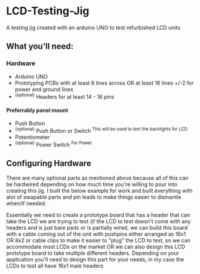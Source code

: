 # LCD-Testing-Jig
A testing jig created with an arduino UNO to test refurbished LCD units

## What you'll need:
### Hardware
- Arduino UNO
- Prototyping PCBs with at least 8 lines across OR at least 16 lines +/-2 for power and ground lines
- <sup>(optional)</sup> Headers for at least 14 - 16 pins
#### Preferrably panel mount
- Push Button
- <sup>(optional)</sup> Push Button or Switch <sup>This will be used to text the backlights for LCD</sup>
- Potentiometer
- <sup>(optional)</sup> Power Switch <sup> For Power </sup>

## Configuring Hardware
There are many optional parts as mentioned above because all of this can be hardwired depending on how much time you're willing to pour into creating this jig. I built the below example for work and built everything with alot of swapable parts and pin leads to make things easier to dismantle when/if needed.

Essentially we need to create a prototype board that has a header that can take the LCD we are trying to test (if the LCD to test doesn't come with any headers and is just bare pads or is partially wired, we can build this board with a cable coming out of the unit with pushpins either arranged as 16x1 OR 8x2 or cable clips to make it easier to "plug" the LCD to test, so we can accommodate most LCDs on the market OR we can also design this LCD prototype board to take mulitple different headers. Depending on your application you'll need to design this part for your needs, in my case the LCDs to test all have 16x1 male headers
